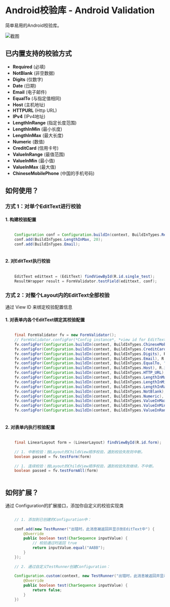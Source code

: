 # Android校验库 - Android Validation

简单易用的Android校验库。

![截图](http://static.oschina.net/uploads/space/2014/0626/170940_Q6Fx_191986.png)

## 已内置支持的校验方式

* **Required** (必填)
* **NotBlank** (非空数据)
* **Digits** (仅数字)
* **Date** (日期)
* **Email** (电子邮件)
* **EqualTo** (与指定值相同)
* **Host** (主机地址)
* **HTTPURL** (Http URL)
* **IPv4** (IPv4地址)
* **LengthInRange** (指定长度范围)
* **LengthInMin** (最小长度)
* **LengthInMax** (最大长度)
* **Numeric** (数值)
* **CreditCard** (信用卡号)
* **ValueInRange** (最值范围)
* **ValueInMin** (最小值)
* **ValueInMax** (最大值)
* **ChineseMobilePhone** (中国的手机号码)

## 如何使用？

### 方式 1：对单个EditText进行校验

#### 1. 构建校验配置

```java

    Configuration conf = Configuration.buildIn(context, BuildInTypes.Required, "必填选项！");
    conf.add(BuildInTypes.LengthInMax, 20);
    conf.add(BuildInTypes.Email);
    
```

#### 2. 对EditText执行校验

```java

    EditText edittext = (EditText) findViewById(R.id.single_test);
    ResultWrapper result = FormValidator.testField(edittext, conf);

```

### 方式 2：对整个Layout内的EditText全部校验

通过 View ID 来绑定校验配置信息

#### 1. 对表单内各个EditText绑定其校验配置

```java

    final FormValidator fv = new FormValidator();
    // FormValidator.configFor(*Config instance*, *view id for EditText*)
    fv.configFor(Configuration.buildIn(context, BuildInTypes.ChineseMobilePhone), R.id.form_field_1);
    fv.configFor(Configuration.buildIn(context, BuildInTypes.CreditCard), R.id.form_field_2);
    fv.configFor(Configuration.buildIn(context, BuildInTypes.Digits), R.id.form_field_3);
    fv.configFor(Configuration.buildIn(context, BuildInTypes.Email), R.id.form_field_4);
    fv.configFor(Configuration.buildIn(context, BuildInTypes.EqualTo, "chenyoca"), R.id.form_field_5);
    fv.configFor(Configuration.buildIn(context, BuildInTypes.Host), R.id.form_field_6);
    fv.configFor(Configuration.buildIn(context, BuildInTypes.HTTP_URL), R.id.form_field_7);
    fv.configFor(Configuration.buildIn(context, BuildInTypes.LengthInMax, 5), R.id.form_field_8);
    fv.configFor(Configuration.buildIn(context, BuildInTypes.LengthInMin, 4), R.id.form_field_9);
    fv.configFor(Configuration.buildIn(context, BuildInTypes.LengthInRange, 4,8), R.id.form_field_10);
    fv.configFor(Configuration.buildIn(context, BuildInTypes.NotBlank), R.id.form_field_11);
    fv.configFor(Configuration.buildIn(context, BuildInTypes.Numeric), R.id.form_field_12);
    fv.configFor(Configuration.buildIn(context, BuildInTypes.ValueInMax, 100), R.id.form_field_13);
    fv.configFor(Configuration.buildIn(context, BuildInTypes.ValueInMin, 20.0), R.id.form_field_14);
    fv.configFor(Configuration.buildIn(context, BuildInTypes.ValueInRange, 18, 30), R.id.form_field_15);
        
```

#### 2. 对表单内执行校验配置

```java

    final LinearLayout form = (LinearLayout) findViewById(R.id.form);
    
    // 1. 中断校验：按Layout的ChildView顺序校验，遇到校验失败则中断。
    boolean passed = fv.testForm(form)
    
    // 1. 连续校验：按Layout的ChildView顺序校验，遇到校验失败继续，不中断。
    boolean passed = fv.testFormAll(form)
    
```

## 如何扩展？

通过 Configuration的扩展接口，添加你自定义的校验实现类

```java

    // 1. 添加到已创建的Configuration中：
    
    conf.add(new TestRunner("出错时，此消息被返回并显示到EditText中") {
        @Override
        public boolean test(CharSequence inputValue) {
            // 校验通过时返回 true
            return inputValue.equal("AABB");
        }
    });
    
    // 2. 通过自定义TestRunner创建Configuration：
    
    Configuration.custom(context, new TestRunner("出错时，此消息被返回并显示到EditText中") {
        @Override
        public boolean test(CharSequence inputValue) {
            return false;
        }
    })


```